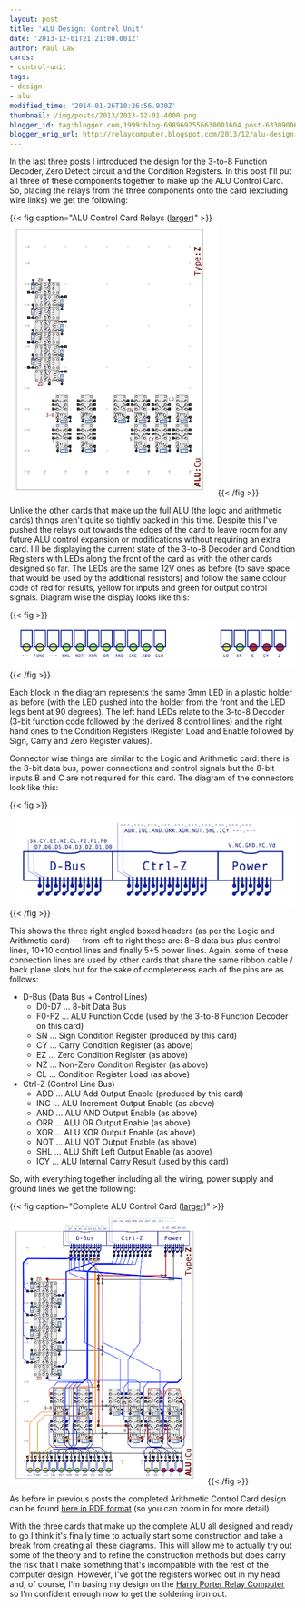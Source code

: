 ```yaml
---
layout: post
title: 'ALU Design: Control Unit'
date: '2013-12-01T21:21:00.001Z'
author: Paul Law
cards:
- control-unit
tags:
- design
- alu
modified_time: '2014-01-26T10:26:56.930Z'
thumbnail: /img/posts/2013/2013-12-01-4000.png
blogger_id: tag:blogger.com,1999:blog-6989692556630001604.post-6330900671586705937
blogger_orig_url: http://relaycomputer.blogspot.com/2013/12/alu-design-control-unit.html
---
```


In the last three posts I introduced the 
design for the 3-to-8 Function Decoder, Zero Detect circuit and the Condition 
Registers. In this post I'll put all three of these components together to 
make up the ALU Control Card. So, placing the relays from the three components 
onto the card (excluding wire links) we get the following:

{{< fig caption="ALU Control Card Relays ([larger](/img/posts/2013/2013-12-01-1000.png))" >}}![ALU Control Card Relays](/img/posts/2013/2013-12-01-0000.png){{< /fig >}}

Unlike the 
other cards that make up the full ALU (the logic and arithmetic cards) things 
aren't quite so tightly packed in this time. Despite this I've pushed the 
relays out towards the edges of the card to leave room for any future ALU 
control expansion or modifications without requiring an extra card. I'll be 
displaying the current state of the 3-to-8 Decoder and Condition Registers 
with LEDs along the front of the card as with the other cards designed so far. 
The LEDs are the same 12V ones as before (to save space that would be used by 
the additional resistors) and follow the same colour code of red for results, 
yellow for inputs and green for output control signals. Diagram wise the 
display looks like this:

{{< fig >}}![Result/Control Display LEDs](/img/posts/2013/2013-12-01-0001.png){{< /fig >}}

Each block in the diagram 
represents the same 3mm LED in a plastic holder as before (with the LED pushed 
into the holder from the front and the LED legs bent at 90 degrees). The left 
hand LEDs relate to the 3-to-8 Decoder (3-bit function code followed by the 
derived 8 control lines) and the right hand ones to the Condition Registers 
(Register Load and Enable followed by Sign, Carry and Zero Register 
values).

Connector wise things are similar to the Logic and 
Arithmetic card: there is the 8-bit data bus, power connections and control 
signals but the 8-bit inputs B and C are not required for this card. The 
diagram of the connectors look like this:

{{< fig >}}![ALU Control Card Connections](/img/posts/2013/2013-12-01-0002.png){{< /fig >}}

This shows the three right angled 
boxed headers (as per the Logic and Arithmetic card) — from left to right 
these are: 8+8 data bus plus control lines, 10+10 control lines and finally 
5+5 power lines. Again, some of these connection lines are used by other cards 
that share the same ribbon cable / back plane slots but for the sake of 
completeness each of the pins are as follows:

* D-Bus (Data Bus + Control Lines)
  * D0-D7 ... 8-bit Data Bus
  * F0-F2 ... ALU Function Code (used by the 3-to-8 Function Decoder on this card)
  * SN ... Sign Condition Register (produced by this card)
  * CY ... Carry Condition Register (as above)
  * EZ ... Zero Condition Register (as above)
  * NZ ... Non-Zero Condition Register (as above)
  * CL ... Condition Register Load (as above)
* Ctrl-Z (Control Line Bus)
  * ADD ... ALU Add Output Enable (produced by this card)
  * INC ... ALU Increment Output Enable (as above)
  * AND ... ALU AND Output Enable (as above)
  * ORR ... ALU OR Output Enable (as above)
  * XOR ... ALU XOR Output Enable (as above)
  * NOT ... ALU NOT Output Enable (as above)
  * SHL ... ALU Shift Left Output Enable (as above)
  * ICY ... ALU Internal Carry Result (used by this card)

So, with everything together including all the 
wiring, power supply and ground lines we get the following:

{{< fig caption="Complete ALU Control Card ([larger](/img/posts/2013/2013-12-01-1001.png))" >}}![Complete ALU Control Card](/img/posts/2013/2013-12-01-0003.png){{< /fig >}}

As before in 
previous posts the completed Arithmetic Control Card design can be found [here in PDF format](/pdf/control-unit.pdf) (so you can zoom in for more 
detail).

With the three cards that make up the complete ALU all 
designed and ready to go I think it's finally time to actually start some 
construction and take a break from creating all these diagrams. This will 
allow me to actually try out some of the theory and to refine the construction 
methods but does carry the risk that I make something that's incompatible with 
the rest of the computer design. However, I've got the registers worked out in 
my head and, of course, I'm basing my design on the [Harry Porter Relay Computer](http://web.cecs.pdx.edu/~harry/Relay/index.html) so I'm confident enough now to get the soldering 
iron out. 
